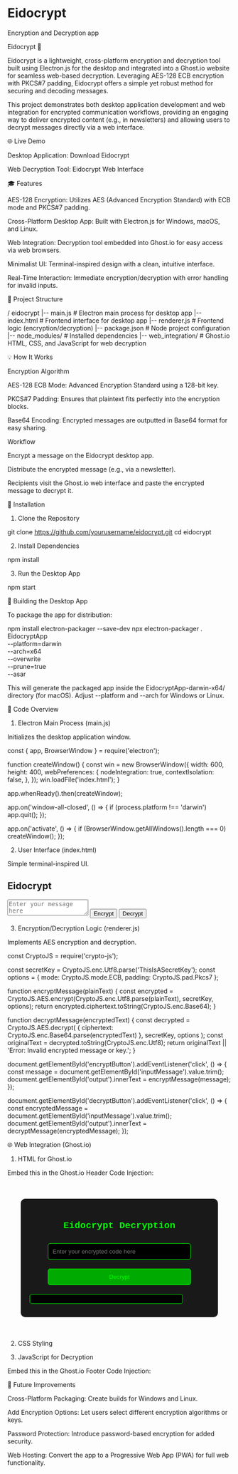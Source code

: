 # Eidocrypt
Encryption and Decryption app

Eidocrypt 🔐

Eidocrypt is a lightweight, cross-platform encryption and decryption tool built using Electron.js for the desktop and integrated into a Ghost.io website for seamless web-based decryption. Leveraging AES-128 ECB encryption with PKCS#7 padding, Eidocrypt offers a simple yet robust method for securing and decoding messages.

This project demonstrates both desktop application development and web integration for encrypted communication workflows, providing an engaging way to deliver encrypted content (e.g., in newsletters) and allowing users to decrypt messages directly via a web interface.

🌐 Live Demo

Desktop Application: Download Eidocrypt

Web Decryption Tool: Eidocrypt Web Interface

🎓 Features

AES-128 Encryption: Utilizes AES (Advanced Encryption Standard) with ECB mode and PKCS#7 padding.

Cross-Platform Desktop App: Built with Electron.js for Windows, macOS, and Linux.

Web Integration: Decryption tool embedded into Ghost.io for easy access via web browsers.

Minimalist UI: Terminal-inspired design with a clean, intuitive interface.

Real-Time Interaction: Immediate encryption/decryption with error handling for invalid inputs.

📁 Project Structure

/ eidocrypt
  |-- main.js            # Electron main process for desktop app
  |-- index.html         # Frontend interface for desktop app
  |-- renderer.js        # Frontend logic (encryption/decryption)
  |-- package.json       # Node project configuration
  |-- node_modules/      # Installed dependencies
  |-- web_integration/   # Ghost.io HTML, CSS, and JavaScript for web decryption

💡 How It Works

Encryption Algorithm

AES-128 ECB Mode: Advanced Encryption Standard using a 128-bit key.

PKCS#7 Padding: Ensures that plaintext fits perfectly into the encryption blocks.

Base64 Encoding: Encrypted messages are outputted in Base64 format for easy sharing.

Workflow

Encrypt a message on the Eidocrypt desktop app.

Distribute the encrypted message (e.g., via a newsletter).

Recipients visit the Ghost.io web interface and paste the encrypted message to decrypt it.

🔧 Installation

1. Clone the Repository

git clone https://github.com/yourusername/eidocrypt.git
cd eidocrypt

2. Install Dependencies

npm install

3. Run the Desktop App

npm start

🔄 Building the Desktop App

To package the app for distribution:

npm install electron-packager --save-dev
npx electron-packager . EidocryptApp \
  --platform=darwin \
  --arch=x64 \
  --overwrite \
  --prune=true \
  --asar

This will generate the packaged app inside the EidocryptApp-darwin-x64/ directory (for macOS). Adjust --platform and --arch for Windows or Linux.

📄 Code Overview

1. Electron Main Process (main.js)

Initializes the desktop application window.

const { app, BrowserWindow } = require('electron');

function createWindow() {
    const win = new BrowserWindow({
        width: 600,
        height: 400,
        webPreferences: {
            nodeIntegration: true,
            contextIsolation: false,
        },
    });
    win.loadFile('index.html');
}

app.whenReady().then(createWindow);

app.on('window-all-closed', () => {
    if (process.platform !== 'darwin') app.quit();
});

app.on('activate', () => {
    if (BrowserWindow.getAllWindows().length === 0) createWindow();
});

2. User Interface (index.html)

Simple terminal-inspired UI.

<!DOCTYPE html>
<html lang="en">
<head>
    <meta charset="UTF-8">
    <meta name="viewport" content="width=device-width, initial-scale=1.0">
    <title>Eidocrypt Encryption Tool</title>
    <link rel="stylesheet" href="styles.css">
</head>
<body>
    <h2>Eidocrypt</h2>
    <textarea id="inputMessage" placeholder="Enter your message here"></textarea>
    <button id="encryptButton">Encrypt</button>
    <button id="decryptButton">Decrypt</button>
    <div id="output"></div>
    <script src="renderer.js"></script>
</body>
</html>

3. Encryption/Decryption Logic (renderer.js)

Implements AES encryption and decryption.

const CryptoJS = require('crypto-js');

const secretKey = CryptoJS.enc.Utf8.parse('ThisIsASecretKey');
const options = { mode: CryptoJS.mode.ECB, padding: CryptoJS.pad.Pkcs7 };

function encryptMessage(plainText) {
    const encrypted = CryptoJS.AES.encrypt(CryptoJS.enc.Utf8.parse(plainText), secretKey, options);
    return encrypted.ciphertext.toString(CryptoJS.enc.Base64);
}

function decryptMessage(encryptedText) {
    const decrypted = CryptoJS.AES.decrypt(
        { ciphertext: CryptoJS.enc.Base64.parse(encryptedText) },
        secretKey,
        options
    );
    const originalText = decrypted.toString(CryptoJS.enc.Utf8);
    return originalText || 'Error: Invalid encrypted message or key.';
}

document.getElementById('encryptButton').addEventListener('click', () => {
    const message = document.getElementById('inputMessage').value.trim();
    document.getElementById('output').innerText = encryptMessage(message);
});

document.getElementById('decryptButton').addEventListener('click', () => {
    const encryptedMessage = document.getElementById('inputMessage').value.trim();
    document.getElementById('output').innerText = decryptMessage(encryptedMessage);
});

🌐 Web Integration (Ghost.io)

1. HTML for Ghost.io

Embed this in the Ghost.io Header Code Injection:

<div class="eidocrypt-container">
    <h2>Eidocrypt Decryption</h2>
    <input type="text" id="inputMessage" placeholder="Enter your encrypted code here">
    <button id="decryptButton">Decrypt</button>
    <div id="outputBox"></div>
</div>

2. CSS Styling

<style>
    .eidocrypt-container {
        font-family: 'Courier New', monospace;
        background: rgba(0, 0, 0, 0.9);
        padding: 20px;
        border-radius: 10px;
        color: #00ff00;
        text-align: center;
        width: 80%;
        margin: 50px auto;
    }
    .eidocrypt-container input, .eidocrypt-container button, #outputBox {
        padding: 10px;
        margin: 10px 0;
        border: 1px solid #00ff00;
        background: black;
        color: #00ff00;
        border-radius: 5px;
        width: 80%;
    }
    .eidocrypt-container button {
        background-color: #00aa00;
        cursor: pointer;
    }
    .eidocrypt-container button:hover {
        background-color: #007700;
    }
</style>

3. JavaScript for Decryption

Embed this in the Ghost.io Footer Code Injection:

<script src="https://cdnjs.cloudflare.com/ajax/libs/crypto-js/4.1.1/crypto-js.min.js"></script>
<script>
    const secretKey = CryptoJS.enc.Utf8.parse('ThisIsASecretKey');
    const options = { mode: CryptoJS.mode.ECB, padding: CryptoJS.pad.Pkcs7 };

    function decryptMessage(encryptedText) {
        const decrypted = CryptoJS.AES.decrypt(
            { ciphertext: CryptoJS.enc.Base64.parse(encryptedText) },
            secretKey,
            options
        );
        return decrypted.toString(CryptoJS.enc.Utf8) || 'Error: Invalid encrypted message or key.';
    }

    document.getElementById('decryptButton').addEventListener('click', () => {
        const inputMessage = document.getElementById('inputMessage').value.trim();
        const decryptedOutput = decryptMessage(inputMessage);
        document.getElementById('outputBox').innerText = decryptedOutput;
    });
</script>

🚀 Future Improvements

Cross-Platform Packaging: Create builds for Windows and Linux.

Add Encryption Options: Let users select different encryption algorithms or keys.

Password Protection: Introduce password-based encryption for added security.

Web Hosting: Convert the app to a Progressive Web App (PWA) for full web functionality.




